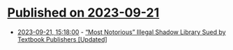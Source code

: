 # [Published on 2023-09-21](index.md)

* [2023-09-21, 15:18:00](https://soylentnews.org/article.pl?sid=23/09/19/0616251&from=rss) - [“Most Notorious” Illegal Shadow Library Sued by Textbook Publishers [Updated]](https://soylentnews.org/article.pl?sid=23/09/19/0616251&from=rss)
